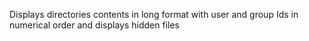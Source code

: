 Displays directories contents in long format with user and group Ids in numerical order and displays hidden files
